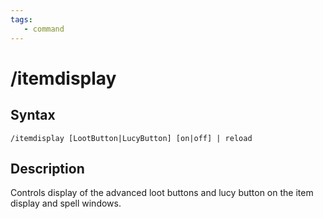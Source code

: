```yaml
---
tags:
   - command
---
```

# /itemdisplay

## Syntax
<!--cmd-syntax-start-->
```eqcommand
/itemdisplay [LootButton|LucyButton] [on|off] | reload
```
<!--cmd-syntax-end-->

## Description
<!--cmd-desc-start-->
Controls display of the advanced loot buttons and lucy button on the item display and spell windows.
<!--cmd-desc-end-->
